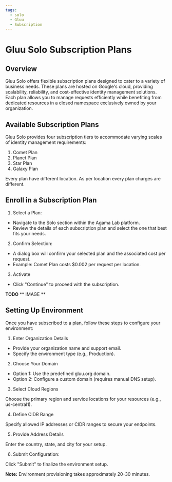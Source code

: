 ```yaml
---
tags:
  - solo
  - Gluu
  - Subscription
---
```



# Gluu Solo Subscription Plans

## Overview

Gluu Solo offers flexible subscription plans designed to cater to a variety of business needs. These plans are hosted on Google's cloud, providing scalability, reliability, and cost-effective identity management solutions. Each plan allows you to manage requests efficiently while benefiting from dedicated resources in a closed namespace exclusively owned by your organization.

## Available Subscription Plans

Gluu Solo provides four subscription tiers to accommodate varying scales of identity management requirements:
1. Comet Plan 
2. Planet Plan
3. Star Plan
4. Galaxy Plan

Every plan have different location. As per location every plan charges are different.



## Enroll in a Subscription Plan

1. Select a Plan:

  * Navigate to the Solo section within the Agama Lab platform.
  * Review the details of each subscription plan and select the one that best fits your needs.

2. Confirm Selection:

* A dialog box will confirm your selected plan and the associated cost per request.
* Example: Comet Plan costs $0.002 per request per location.


3. Activate

* Click "Continue" to proceed with the subscription.


**TODO**
** IMAGE **

## Setting Up Environment

Once you have subscribed to a plan, follow these steps to configure your environment:

1. Enter Organization Details

 * Provide your organization name and support email.
 * Specify the environment type (e.g., Production).

2. Choose Your Domain

 * Option 1: Use the predefined gluu.org domain.
 * Option 2: Configure a custom domain (requires manual DNS setup).

3. Select Cloud Regions

Choose the primary region and service locations for your resources (e.g., us-central1).

4. Define CIDR Range

Specify allowed IP addresses or CIDR ranges to secure your endpoints.

5. Provide Address Details

Enter the country, state, and city for your setup.

6. Submit Configuration:

Click "Submit" to finalize the environment setup.

**Note:** Environment provisioning takes approximately 20-30 minutes.

